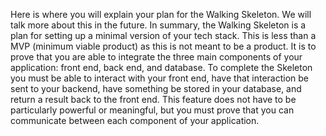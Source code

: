 Here is where you will explain your plan for the Walking Skeleton.
We will talk more about this in the future. In summary, the Walking Skeleton is a
plan for setting up a minimal version of your tech stack. This is less than a MVP
(minimum viable product) as this is not meant to be a product. It is to prove that
you are able to integrate the three main components of your application: front end,
back end, and database.
To complete the Skeleton you must be able to interact with your front end, have
that interaction be sent to your backend, have something be stored in your
database, and return a result back to the front end. This feature does not have to
be particularly powerful or meaningful, but you must prove that you can communicate
between each component of your application.

